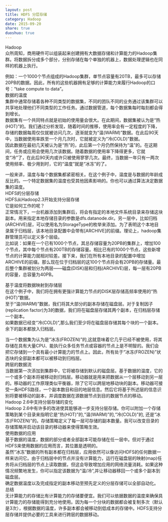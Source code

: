 ```yaml
---
layout: post
title: HDFS 分层存储
category: Hadoop
date: 2015-09-20
share: true
duoshuo: true
---
```

Hadoop    
众所周知，商用硬件可以组装起来创建拥有大数据存储和计算能力的Hadoop集群。将数据拆分成多个部分，分别存储在每个单独的机器上，数据处理逻辑也在同样的机器上执行。   
 
例如：一个1000个节点组成的Hadoop集群，单节点容量有20TB，最多可以存储20PB的数据。因此，所有的这些机器拥有足够的计算能力来履行Hadoop的口号：“take compute to data”。   
数据的温度   
集群中通常存储着各种不同类型的数据集，不同的团队不同的业务通过该集群可以共享地处理他们不同类型的工作任务。通过数据管道，每个数据集每时每刻都会得到增长。   
数据集有一个共同特点就是初始的使用量会很大。在此期间，数据集被认为是“热(HOT)”的。我们通过分析发现，随着时间的推移，使用率会有一定程度的下降，存储的数据每周仅仅就被访问几次，逐渐就变为“温(WARM)”数据。在此后90天中，当数据使用率跌至一个月几次时，它就被定义为“冷(COLD)”数据。  
因此数据在最初几天被认为是“热”的，此后第一个月仍然保持为“温”的。在这期间，任务或应用会使用几次该数据。随着数据的使用率下降得更多，它就变“冷”了，在此后90天内或许只被使用寥寥几次。最终，当数据一年只有一两次使用频率、极少用到时，它的“温度”就是“冰冻”的了。   
  
一般来讲，温度与每个数据集都紧密相关。在这个例子中，温度是与数据的年龄成反比的。一个特定数据集的温度也受其他因素影响的。你也可以通过算法决定数据集的温度。  
HDFS的分层存储  
HDFS从Hadoop2.3开始支持分层存储  
它是如何工作的呢？   
正常情况下，一台机器添加到集群后，将会有指定的本地文件系统目录来存储这块副本。用来指定本地存储目录的参数是dfs.datanode.dir。另一层中，比如归档(ARCHIVE)层，可以使用名为StorageType的枚举来添加。为了表明这个本地目录属于归档层，该本地目录配置中会带有[ARCHIVE]的前缀。理论上，hadoop集群管理员可以定义多个层级。   
比如说：如果在一个已有1000个节点，其总存储容量为20PB的集群上，增加100个节点，其中每个节点有200TB的存储容量。相比已有的1000个节点，这些新增节点的计算能力就相对较差。接下来，我们在所有本地目录的配置中增加ARCHIVE的前缀。那么现在位于归档层的这100个节点将会有20PB的存储量。最后整个集群被划分为两层——磁盘(DISK)层和归档(ARCHIVE)层，每一层有20PB的容量，总容量为40PB。   
   
基于温度将数据映射到存储层   
在这个例子中，我们将在拥有更强计算能力节点的DISK层存储高频率使用的“热(HOT)”数据。   
至于“温(WARM)”数据，我们将其大部分的副本存储在磁盘层。对于复制因子(replication factor)为3的数据，我们将在磁盘层存储其两个副本，在归档层存储一个副本。   
如果数据已经变“冷(COLD)”,那么我们至少将在磁盘层存储其每个块的一个副本。余下的副本都放入归档层。   
 
当一个数据集为认为是“冰冻(FROZEN)”的,这就意味着它几乎已经不被使用，将其存储在具有大量CPU、能执行众多任务节点或容器的节点上是不明智的。我们会把它存储到一个具有最小计算能力的节点上。因此，所有处于“冰冻(FROZEN)”状态块的全部副本都可以被移动到归档层。   
跨层的数据流   
当数据第一次添加到集群中，它将被存储到默认的磁盘层。基于数据的温度，它的一个或多个副本将被移动到归档层。移动器就是用来把数据从一个层移动到另一层的。移动器的工作原理类似平衡器，除了它可以跨层地移动块的副本。移动器可接受一条HDFS路径，一个副本数目和目的地层信息。然后它将基于所述层的信息识别将要被移动的副本，并调度数据在源数据节点到目的数据节点的移动。  
Hadoop 2.6中支持分层存储的变化   
Hadoop 2.6中有许多的改进使其能够进一步支持分层存储。你可以附加一个存储策略到某个目录来指明它是“热(HOT)”的,“温(WARM)”的,“冷(COLD)”的, 还是“冰冻(FROZEN)”的。存储策略定义了每一层可存储的副本数量。我可以改变目录的存储策略并启动该目录的移动器来使得策略生效。   
使用数据的应用   
基于数据的温度，数据的部分或者全部副本可能存储在任一层中。但对于通过HDFS来使用数据的应用而言，其位置是透明的。   
虽然“冰冻”数据的所有副本都在归档层，应用依然可以像访问HDFS的任何数据一样来访问它。由于归档层中的节点并没有计算能力，运行在磁盘层的映射(map)任务将从归档层的节点上读取数据，但这会导致增加应用的网络流量消耗。如果这种情况频繁地发生，你可以指定该数据为“温/冷”,并让移动器移回一个或多个副本到磁盘层。   
确定数据温度以及完成指定的副本移动至预先定义的分层存储可以全部自动化。   
总结   
无计算能力的存储比有计算能力的存储要便宜。我们可以依据数据的温度来确保具计算能力的存储能得到充分地使用。因为每一个分块的数据都会被复制多次（默认是3次），根据数据的温度，许多副本都会被移动到低成本的存储中。HDFS支持分层存储并提供必要的工具来进行跨层的数据移动。   
